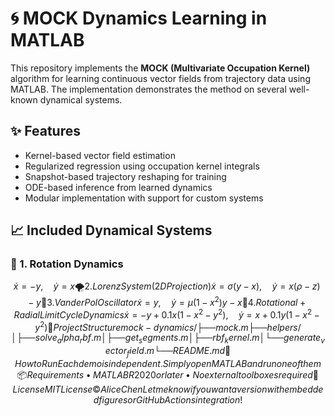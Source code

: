 
# 🌀 MOCK Dynamics Learning in MATLAB

This repository implements the **MOCK (Multivariate Occupation Kernel)** algorithm for learning continuous vector fields from trajectory data using MATLAB. The implementation demonstrates the method on several well-known dynamical systems.

## ✨ Features

- Kernel-based vector field estimation
- Regularized regression using occupation kernel integrals
- Snapshot-based trajectory reshaping for training
- ODE-based inference from learned dynamics
- Modular implementation with support for custom systems

## 📈 Included Dynamical Systems

### 🔁 1. Rotation Dynamics
```math
\dot{x} = -y, \quad \dot{y} = x

🌪️ 2. Lorenz System (2D Projection)

\dot{x} = \sigma(y - x), \quad \dot{y} = x(\rho - z) - y

🔂 3. Van der Pol Oscillator

\dot{x} = y, \quad \dot{y} = \mu(1 - x^2)y - x

🔄 4. Rotational + Radial Limit Cycle Dynamics

\dot{x} = -y + 0.1x(1 - x^2 - y^2), \quad \dot{y} = x + 0.1y(1 - x^2 - y^2)

📂 Project Structure

mock-dynamics/
├── mock.m
├── helpers/
│   ├── solve_alpha_rbf.m
│   ├── get_segments.m
│   ├── rbf_kernel.m
│   └── generate_vector_field.m
└── README.md

🚀 How to Run

Each demo is independent. Simply open MATLAB and run one of them


📦 Requirements
	•	MATLAB R2020 or later
	•	No external toolboxes required

📜 License

MIT License © Alice Chen

Let me know if you want a version with embedded figures or GitHub Actions integration!
